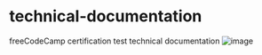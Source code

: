 # technical-documentation
freeCodeCamp certification test technical documentation
![image](https://user-images.githubusercontent.com/122144831/211840235-4dda151f-86b1-4cc9-907a-5bf20bd9fa63.png)
